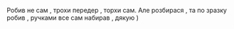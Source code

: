 Робив не сам , трохи передер , торхи сам. Але розбирася , та по зразку робив , ручками все сам набирав , дякую ) 
